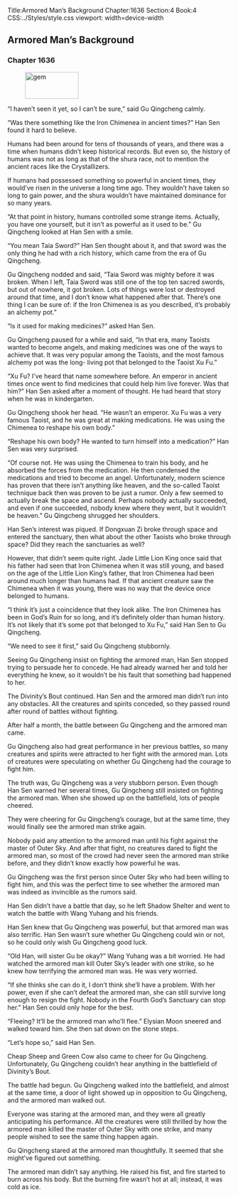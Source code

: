 Title:Armored Man’s Background 
Chapter:1636 
Section:4 
Book:4 
CSS:../Styles/style.css 
viewport: width=device-width
  
## Armored Man’s Background
### Chapter 1636
  
<figure>
	<img src="../Images/gem.gif" alt="gem" id="gem" width="120" height="60" />
</figure>
  

  
“I haven’t seen it yet, so I can’t be sure,” said Gu Qingcheng calmly.

“Was there something like the Iron Chimenea in ancient times?” Han Sen found it hard to believe.

Humans had been around for tens of thousands of years, and there was a time when humans didn’t keep historical records. But even so, the history of humans was not as long as that of the shura race, not to mention the ancient races like the Crystallizers.

If humans had possessed something so powerful in ancient times, they would’ve risen in the universe a long time ago. They wouldn’t have taken so long to gain power, and the shura wouldn’t have maintained dominance for so many years.

“At that point in history, humans controlled some strange items. Actually, you have one yourself, but it isn’t as powerful as it used to be.” Gu Qingcheng looked at Han Sen with a smile.

“You mean Taia Sword?” Han Sen thought about it, and that sword was the only thing he had with a rich history, which came from the era of Gu Qingcheng.

Gu Qingcheng nodded and said, “Taia Sword was mighty before it was broken. When I left, Taia Sword was still one of the top ten sacred swords, but out of nowhere, it got broken. Lots of things were lost or destroyed around that time, and I don’t know what happened after that. There’s one thing I can be sure of: if the Iron Chimenea is as you described, it’s probably an alchemy pot.”

“Is it used for making medicines?” asked Han Sen.

Gu Qingcheng paused for a while and said, “In that era, many Taoists wanted to become angels, and making medicines was one of the ways to achieve that. It was very popular among the Taoists, and the most famous alchemy pot was the long- living pot that belonged to the Taoist Xu Fu.”

“Xu Fu? I’ve heard that name somewhere before. An emperor in ancient times once went to find medicines that could help him live forever. Was that him?” Han Sen asked after a moment of thought. He had heard that story when he was in kindergarten.

Gu Qingcheng shook her head. “He wasn’t an emperor. Xu Fu was a very famous Taoist, and he was great at making medications. He was using the Chimenea to reshape his own body.”

“Reshape his own body? He wanted to turn himself into a medication?” Han Sen was very surprised.

“Of course not. He was using the Chimenea to train his body, and he absorbed the forces from the medication. He then condensed the medications and tried to become an angel. Unfortunately, modern science has proven that there isn’t anything like heaven, and the so-called Taoist technique back then was proven to be just a rumor. Only a few seemed to actually break the space and ascend. Perhaps nobody actually succeeded, and even if one succeeded, nobody knew where they went, but it wouldn’t be heaven.” Gu Qingcheng shrugged her shoulders.

Han Sen’s interest was piqued. If Dongxuan Zi broke through space and entered the sanctuary, then what about the other Taoists who broke through space? Did they reach the sanctuaries as well?

However, that didn’t seem quite right. Jade Little Lion King once said that his father had seen that Iron Chimenea when it was still young, and based on the age of the Little Lion King’s father, that Iron Chimenea had been around much longer than humans had. If that ancient creature saw the Chimenea when it was young, there was no way that the device once belonged to humans.

“I think it’s just a coincidence that they look alike. The Iron Chimenea has been in God’s Ruin for so long, and it’s definitely older than human history. It’s not likely that it’s some pot that belonged to Xu Fu,” said Han Sen to Gu Qingcheng.

“We need to see it first,” said Gu Qingcheng stubbornly.

Seeing Gu Qingcheng insist on fighting the armored man, Han Sen stopped trying to persuade her to concede. He had already warned her and told her everything he knew, so it wouldn’t be his fault that something bad happened to her.

The Divinity’s Bout continued. Han Sen and the armored man didn’t run into any obstacles. All the creatures and spirits conceded, so they passed round after round of battles without fighting.

After half a month, the battle between Gu Qingcheng and the armored man came.

Gu Qingcheng also had great performance in her previous battles, so many creatures and spirits were attracted to her fight with the armored man. Lots of creatures were speculating on whether Gu Qingcheng had the courage to fight him.

The truth was, Gu Qingcheng was a very stubborn person. Even though Han Sen warned her several times, Gu Qingcheng still insisted on fighting the armored man. When she showed up on the battlefield, lots of people cheered.

They were cheering for Gu Qingcheng’s courage, but at the same time, they would finally see the armored man strike again.

Nobody paid any attention to the armored man until his fight against the master of Outer Sky. And after that fight, no creatures dared to fight the armored man, so most of the crowd had never seen the armored man strike before, and they didn’t know exactly how powerful he was.

Gu Qingcheng was the first person since Outer Sky who had been willing to fight him, and this was the perfect time to see whether the armored man was indeed as invincible as the rumors said.

Han Sen didn’t have a battle that day, so he left Shadow Shelter and went to watch the battle with Wang Yuhang and his friends.

Han Sen knew that Gu Qingcheng was powerful, but that armored man was also terrific. Han Sen wasn’t sure whether Gu Qingcheng could win or not, so he could only wish Gu Qingcheng good luck.

“Old Han, will sister Gu be okay?” Wang Yuhang was a bit worried. He had watched the armored man kill Outer Sky’s leader with one strike, so he knew how terrifying the armored man was. He was very worried.

“If she thinks she can do it, I don’t think she’ll have a problem. With her power, even if she can’t defeat the armored man, she can still survive long enough to resign the fight. Nobody in the Fourth God’s Sanctuary can stop her.” Han Sen could only hope for the best.

“Fleeing? It’ll be the armored man who’ll flee.” Elysian Moon sneered and walked toward him. She then sat down on the stone steps.

“Let’s hope so,” said Han Sen.

Cheap Sheep and Green Cow also came to cheer for Gu Qingcheng. Unfortunately, Gu Qingcheng couldn’t hear anything in the battlefield of Divinity’s Bout.

The battle had begun. Gu Qingcheng walked into the battlefield, and almost at the same time, a door of light showed up in opposition to Gu Qingcheng, and the armored man walked out.

Everyone was staring at the armored man, and they were all greatly anticipating his performance. All the creatures were still thrilled by how the armored man killed the master of Outer Sky with one strike, and many people wished to see the same thing happen again.

Gu Qingcheng stared at the armored man thoughtfully. It seemed that she might’ve figured out something.

The armored man didn’t say anything. He raised his fist, and fire started to burn across his body. But the burning fire wasn’t hot at all; instead, it was cold as ice.